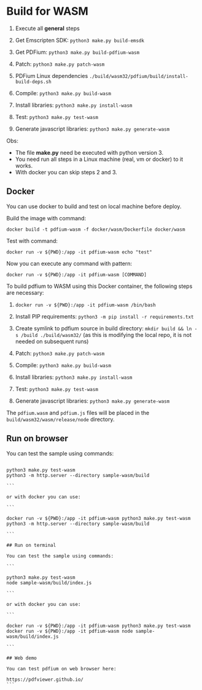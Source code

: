 # Build for WASM

1. Execute all **general** steps

2. Get Emscripten SDK:
   `python3 make.py build-emsdk`

3. Get PDFium:
   `python3 make.py build-pdfium-wasm`

4. Patch:
   `python3 make.py patch-wasm`

5. PDFium Linux dependencies
   `./build/wasm32/pdfium/build/install-build-deps.sh`

6. Compile:
   `python3 make.py build-wasm`

7. Install libraries:
   `python3 make.py install-wasm`

8. Test:
   `python3 make.py test-wasm`

9. Generate javascript libraries:
   `python3 make.py generate-wasm`

Obs:

- The file **make.py** need be executed with python version 3.
- You need run all steps in a Linux machine (real, vm or docker) to it works.
- With docker you can skip steps 2 and 3.

## Docker

You can use docker to build and test on local machine before deploy.

Build the image with command:

`docker build -t pdfium-wasm -f docker/wasm/Dockerfile docker/wasm`

Test with command:

`docker run -v ${PWD}:/app -it pdfium-wasm echo "test"`

Now you can execute any command with pattern:

`docker run -v ${PWD}:/app -it pdfium-wasm [COMMAND]`

To build pdfium to WASM using this Docker container, the following steps are necessary:

1. `docker run -v ${PWD}:/app -it pdfium-wasm /bin/bash`

1. Install PIP requirements:
   `python3 -m pip install -r requirements.txt`

1. Create symlink to pdfium source in build directory:
   `mkdir build && ln -s /build ./build/wasm32/` (as this is modifying the local repo, it is not needed on subsequent runs)

1. Patch:
   `python3 make.py patch-wasm`

1. Compile:
   `python3 make.py build-wasm`

1. Install libraries:
   `python3 make.py install-wasm`

1. Test:
   `python3 make.py test-wasm`

1. Generate javascript libraries:
   `python3 make.py generate-wasm`

The `pdfium.wasm` and `pdfium.js` files will be placed in the `build/wasm32/wasm/release/node` directory.

## Run on browser

You can test the sample using commands:

````

python3 make.py test-wasm
python3 -m http.server --directory sample-wasm/build

```

or with docker you can use:

```

docker run -v ${PWD}:/app -it pdfium-wasm python3 make.py test-wasm
python3 -m http.server --directory sample-wasm/build

```

## Run on terminal

You can test the sample using commands:

```

python3 make.py test-wasm
node sample-wasm/build/index.js

```

or with docker you can use:

```

docker run -v ${PWD}:/app -it pdfium-wasm python3 make.py test-wasm
docker run -v ${PWD}:/app -it pdfium-wasm node sample-wasm/build/index.js

```

## Web demo

You can test pdfium on web browser here:

https://pdfviewer.github.io/
```
````
